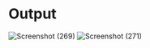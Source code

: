 # Output
![Screenshot (269)](https://github.com/aradhanayada/PW-assignment-solution/assets/103102710/9b075bb1-fc29-4ea9-8c5a-5c32a83ec5ca)
![Screenshot (271)](https://github.com/aradhanayada/PW-assignment-solution/assets/103102710/77eee21e-b8f9-4916-ade4-afa4ca48bb3f)
